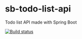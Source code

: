# sb-todo-list-api
Todo list API made with Spring Boot


[![Build status](https://dev.azure.com/jailtons/jailtons/_apis/build/status/sb-todo-list-api)](https://dev.azure.com/jailtons/jailtons/_build/latest?definitionId=14)
